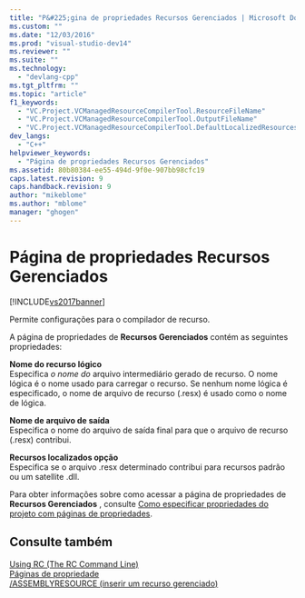 ```yaml
---
title: "P&#225;gina de propriedades Recursos Gerenciados | Microsoft Docs"
ms.custom: ""
ms.date: "12/03/2016"
ms.prod: "visual-studio-dev14"
ms.reviewer: ""
ms.suite: ""
ms.technology: 
  - "devlang-cpp"
ms.tgt_pltfrm: ""
ms.topic: "article"
f1_keywords: 
  - "VC.Project.VCManagedResourceCompilerTool.ResourceFileName"
  - "VC.Project.VCManagedResourceCompilerTool.OutputFileName"
  - "VC.Project.VCManagedResourceCompilerTool.DefaultLocalizedResources"
dev_langs: 
  - "C++"
helpviewer_keywords: 
  - "Página de propriedades Recursos Gerenciados"
ms.assetid: 80b80384-ee55-494d-9f0e-907bb98cfc19
caps.latest.revision: 9
caps.handback.revision: 9
author: "mikeblome"
ms.author: "mblome"
manager: "ghogen"
---
```

# P&#225;gina de propriedades Recursos Gerenciados
[!INCLUDE[vs2017banner](../assembler/inline/includes/vs2017banner.md)]

Permite configurações para o compilador de recurso.  
  
 A página de propriedades de **Recursos Gerenciados** contém as seguintes propriedades:  
  
 **Nome do recurso lógico**  
 Especifica *o nome do* arquivo intermediário gerado de recurso.  O nome lógica é o nome usado para carregar o recurso.  Se nenhum nome lógica é especificado, o nome de arquivo de recurso \(.resx\) é usado como o nome de lógica.  
  
 **Nome de arquivo de saída**  
 Especifica o nome do arquivo de saída final para que o arquivo de recurso \(.resx\) contribui.  
  
 **Recursos localizados opção**  
 Especifica se o arquivo .resx determinado contribui para recursos padrão ou um satellite .dll.  
  
 Para obter informações sobre como acessar a página de propriedades de **Recursos Gerenciados** , consulte [Como especificar propriedades do projeto com páginas de propriedades](../Topic/How%20to:%20Specify%20Project%20Properties%20with%20Property%20Pages.md).  
  
## Consulte também  
 [Using RC \(The RC Command Line\)](http://msdn.microsoft.com/library/windows/desktop/aa381055)   
 [Páginas de propriedade](../ide/property-pages-visual-cpp.md)   
 [\/ASSEMBLYRESOURCE \(inserir um recurso gerenciado\)](../build/reference/assemblyresource-embed-a-managed-resource.md)